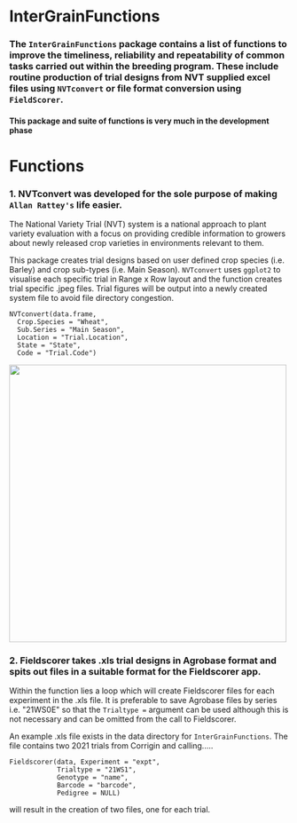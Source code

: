 # InterGrainFunctions

### The `InterGrainFunctions` package contains a list of functions to improve the timeliness, reliability and repeatability of common tasks carried out within the breeding program. These include routine production of trial designs from NVT supplied excel files using `NVTconvert` or file format conversion using `FieldScorer`.

#### This package and suite of functions is very much in the development phase

# Functions
### 1. NVTconvert was developed for the sole purpose of making `Allan Rattey's` life easier.

The National Variety Trial (NVT) system is a national approach to plant variety evaluation with a focus on providing credible information to growers about newly released crop varieties in environments relevant to them.

This package creates trial designs based on user defined crop species (i.e. Barley) and crop sub-types (i.e. Main Season). `NVTconvert` uses `ggplot2` to visualise each specific trial   in Range x Row layout and the function creates trial specific .jpeg files. Trial figures will be output into a newly created system file to avoid file directory congestion.

```
NVTconvert(data.frame, 
  Crop.Species = "Wheat", 
  Sub.Series = "Main Season", 
  Location = "Trial.Location", 
  State = "State", 
  Code = "Trial.Code")
```
 
<img src="https://github.com/CalumWatt/NVTconvert/blob/1a88d84337d08c1363d7f23971d788a8ebce449d/figs/Ballidu%20-%20WA%20-%20WMaA21BALL6%20-%20Main%20Season%20.jpeg" width="500px">

### 2. Fieldscorer takes .xls trial designs in Agrobase format and spits out files in a suitable format for the Fieldscorer app. 

Within the function lies a loop which will create Fieldscorer files for each experiment in the .xls file. It is preferable to save Agrobase files by series i.e. "21WS0E" so that the `Trialtype =` argument can be used although this is not necessary and can be omitted from the call to Fieldscorer.

An example .xls file exists in the data directory for `InterGrainFunctions`. The file contains two 2021 trials from Corrigin and calling.....
```
Fieldscorer(data, Experiment = "expt",
            Trialtype = "21WS1",
            Genotype = "name",
            Barcode = "barcode",
            Pedigree = NULL)
```
will result in the creation of two files, one for each trial. 
